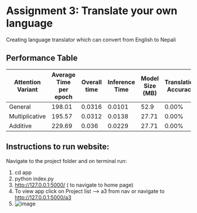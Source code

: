 # Assignment 3:  Translate your own language

Creating language translator which can convert from English to Nepali

## Performance Table

| Attention Variant | Average Time per epoch | Overall time | Inference Time | Model Size (MB)| Translation Accuracy |
|-------------------|------------------------|--------------|----------------|----------------|----------------------|
| General           |         198.01         |     0.0316   |      0.0101    |  52.9          |       0.00%          |
| Multiplicative    |         195.57         |     0.0312   |      0.0138    |  27.71         |       0.00%          |
| Additive          |         229.69         |     0.036    |      0.0229    |  27.71         |       0.00%          |


## Instructions to run website:
Navigate to the project folder and on terminal run: 
1. cd app
2. python index.py
3. http://127.0.0.1:5000/ ( to navigate to home page)
4. To view app click on Project list --> a3 from nav or navigate to http://127.0.0.1:5000/a3
5. ![image](https://github.com/Rakshya8/NLP_Assignments/assets/45217500/4761a05f-e5bb-4f37-b10e-de7aadc56fdd)

   
